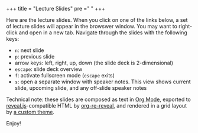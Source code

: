 +++
title = "Lecture Slides"
pre ="<i class='fa fa-github'></i> "
+++

Here are the lecture slides. When you click on one of the links below, a set of lecture slides will appear in the browswer window.  You may want to right-click and open in a new tab. Navigate through the slides with the following keys:

- `n`: next slide
- `p`: previous slide
- arrow keys: left, right, up, down (the slide deck is 2-dimensional)
- `escape`: slide deck overview
- `f`: activate fullscreen mode (`escape` exits)
- `s`: open a separate window with speaker notes. This view shows current slide, upcoming slide, and any off-slide speaker notes 

Technical note: these slides are composed as text in [Org Mode](https://orgmode.org/), exported to [reveal.js](https://revealjs.com/#/)-compatible HTML by [org-re-reveal](https://revealjs.com/#), and rendered in a grid layout by [a custom theme](https://github.com/titaniumbones/reveal.js/blob/add-matt-files/css/theme/source/matt.css). 

Enjoy!

